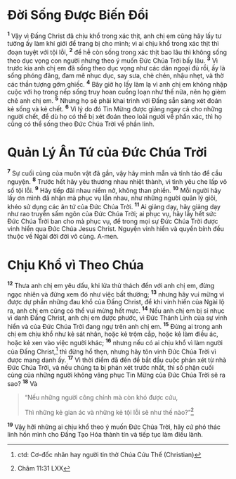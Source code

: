 # Đời Sống Được Biến Đổi
<sup><b>1</b></sup> Vậy vì Đấng Christ đã chịu khổ trong xác thịt, anh chị em cũng hãy lấy tư tưởng ấy làm khí giới để trang bị cho mình; vì ai chịu khổ trong xác thịt thì đoạn tuyệt với tội lỗi, <sup><b>2</b></sup> để hễ còn sống trong xác thịt bao lâu thì không sống theo dục vọng con người nhưng theo ý muốn Đức Chúa Trời bấy lâu. <sup><b>3</b></sup> Vì trước kia anh chị em đã sống theo dục vọng như các dân ngoại đủ rồi, ấy là sống phóng đãng, đam mê nhục dục, say sưa, chè chén, nhậu nhẹt, và thờ các thần tượng gớm ghiếc. <sup><b>4</b></sup> Bây giờ họ lấy làm lạ vì anh chị em không nhập cuộc với họ trong nếp sống truy hoan cuồng loạn như thế nữa, nên họ gièm chê anh chị em. <sup><b>5</b></sup> Nhưng họ sẽ phải khai trình với Đấng sẵn sàng xét đoán kẻ sống và kẻ chết. <sup><b>6</b></sup> Vì lý do đó Tin Mừng được giảng ngay cả cho những người chết, để dù họ có thể bị xét đoán theo loài người về phần xác, thì họ cũng có thể sống theo Đức Chúa Trời về phần linh.

# Quản Lý Ân Tứ của Đức Chúa Trời
<sup><b>7</b></sup> Sự cuối cùng của muôn vật đã gần, vậy hãy minh mẫn và tỉnh táo để cầu nguyện. <sup><b>8</b></sup> Trước hết hãy yêu thương nhau nhiệt thành, vì tình yêu che lấp vô số tội lỗi. <sup><b>9</b></sup> Hãy tiếp đãi nhau niềm nở, không than phiền. <sup><b>10</b></sup> Mỗi người hãy lấy ơn mình đã nhận mà phục vụ lẫn nhau, như những người quản lý giỏi, khéo sử dụng các ân tứ của Đức Chúa Trời. <sup><b>11</b></sup> Ai giảng dạy, hãy giảng dạy như rao truyền sấm ngôn của Đức Chúa Trời; ai phục vụ, hãy lấy hết sức Đức Chúa Trời ban cho mà phục vụ, để trong mọi sự Đức Chúa Trời được vinh hiển qua Đức Chúa Jesus Christ. Nguyện vinh hiển và quyền bính đều thuộc về Ngài đời đời vô cùng. A-men.

# Chịu Khổ vì Theo Chúa
<sup><b>12</b></sup> Thưa anh chị em yêu dấu, khi lửa thử thách đến với anh chị em, đừng ngạc nhiên và đừng xem đó như việc bất thường; <sup><b>13</b></sup> nhưng hãy vui mừng vì được dự phần những đau khổ của Đấng Christ, để khi vinh hiển của Ngài lộ ra, anh chị em cũng có thể vui mừng hết mực. <sup><b>14</b></sup> Nếu anh chị em bị sỉ nhục vì danh Đấng Christ, anh chị em được phước, vì Đức Thánh Linh của sự vinh hiển và của Đức Chúa Trời đang ngự trên anh chị em. <sup><b>15</b></sup> Đừng ai trong anh chị em chịu khổ như kẻ sát nhân, hoặc kẻ trộm cắp, hoặc kẻ làm điều ác, hoặc kẻ xen vào việc người khác; <sup><b>16</b></sup> nhưng nếu có ai chịu khổ vì làm người của Đấng Christ,[^1-e7364e90-1886-4c37-8105-ff25499685db] thì đừng hổ thẹn, nhưng hãy tôn vinh Đức Chúa Trời vì được mang danh ấy. <sup><b>17</b></sup> Vì thời điểm đã đến để bắt đầu cuộc phán xét từ nhà Đức Chúa Trời, và nếu chúng ta bị phán xét trước nhất, thì số phận cuối cùng của những người không vâng phục Tin Mừng của Đức Chúa Trời sẽ ra sao? <sup><b>18</b></sup> Và

> “Nếu những người công chính mà còn khó được cứu,
>
> Thì những kẻ gian ác và những kẻ tội lỗi sẽ như thế nào?”[^2-e7364e90-1886-4c37-8105-ff25499685db]

<sup><b>19</b></sup> Vậy hỡi những ai chịu khổ theo ý muốn Đức Chúa Trời, hãy cứ phó thác linh hồn mình cho Đấng Tạo Hóa thành tín và tiếp tục làm điều lành.

[^1-e7364e90-1886-4c37-8105-ff25499685db]: ctd: Cơ-đốc nhân hay người tin thờ Chúa Cứu Thế (Christian)
[^2-e7364e90-1886-4c37-8105-ff25499685db]: Châm 11:31 LXX
